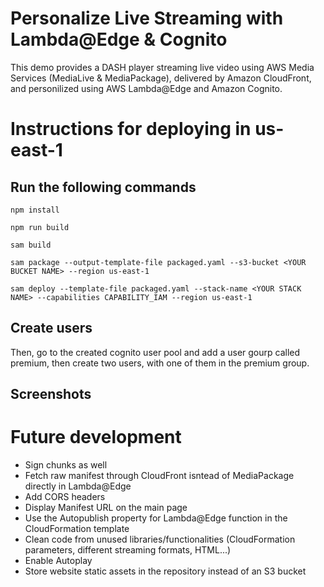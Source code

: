 # Personalize Live Streaming with Lambda@Edge & Cognito

This demo provides a DASH player streaming live video using AWS Media Services (MediaLive & MediaPackage), delivered by Amazon CloudFront, and personilized using AWS Lambda@Edge and Amazon Cognito. 

# Instructions for deploying in us-east-1

## Run the following commands
```
npm install

npm run build

sam build 

sam package --output-template-file packaged.yaml --s3-bucket <YOUR BUCKET NAME> --region us-east-1
  
sam deploy --template-file packaged.yaml --stack-name <YOUR STACK NAME> --capabilities CAPABILITY_IAM --region us-east-1
```
## Create users

Then, go to the created cognito user pool and add a user gourp called premium, then create two users, with one of them in the premium group.

## Screenshots

# Future development
- Sign chunks as well
- Fetch raw manifest through CloudFront isntead of MediaPackage directly in Lambda@Edge
- Add CORS headers
- Display Manifest URL on the main page
- Use the Autopublish property for Lambda@Edge function in the CloudFormation template
- Clean code from unused libraries/functionalities (CloudFormation parameters, different streaming formats, HTML...)
- Enable Autoplay
- Store website static assets in the repository instead of an S3 bucket
